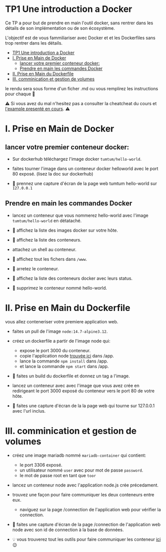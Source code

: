 # TP1 Une introduction a Docker

Ce TP a pour but de prendre en main l'outil docker, sans rentrer dans les détails de son implémentation ou de son écosystème.

L'objectif est de vous fammiliariser avec Docker et et les Dockerfiles sans trop rentrer dans les détails.




- [TP1 Une introduction a Docker](#tp1-une-introduction-a-docker)
- [I. Prise en Main de Docker](#i-prise-en-main-de-docker)
  - [lancer votre premier conteneur docker:](#lancer-votre-premier-conteneur-docker)
  - [Prendre en main les commandes Docker](#prendre-en-main-les-commandes-docker)
- [II. Prise en Main du Dockerfile](#ii-prise-en-main-du-dockerfile)
- [III. comminication et gestion de volumes](#iii-comminication-et-gestion-de-volumes)

le rendu sera sous forme d'un ficher .md ou vous remplirez les instructions pour chaque :triangular_flag_on_post: 

:warning: Si vous avez du mal n'hesitez pas a consulter la cheatcheat du cours et [l'example presenté en cours](../../ressources/docker/cours). :warning:

# I. Prise en Main de Docker

## lancer votre premier conteneur docker:

* Sur dockerhub téléchargez l'image docker ``tumtum/hello-world``.

* faites tourner l'image dans un conteneur docker helloworld avec le port 80 exposé. (lisez la doc sur dockerhub)

* :triangular_flag_on_post: prennez une capture d'écran de la page web tumtum hello-world sur ``127.0.0.1``

## Prendre en main les commandes Docker

* lancez un conteneur que vous nommerez hello-world avec l'image ``tumtum/hello-world`` en détataché.

* :triangular_flag_on_post: affichez la liste des images docker sur votre hôte.

* :triangular_flag_on_post: affichez la liste des conteneurs.

* attachez un shell au conteneur.

* :triangular_flag_on_post: affichez tout les fichers dans ``/www``.

* :triangular_flag_on_post: arretez le conteneur.

* :triangular_flag_on_post: affichez la liste des conteneurs docker avec leurs status.

* :triangular_flag_on_post: supprimez le conteneur nommé hello-world.

# II. Prise en Main du Dockerfile

vous allez conteneriser votre premiere application web.

* faites un pull de l'image ``node:14.7-alpine3.12``.

* créez un dockerfile a partir de l'image node qui:
  * expose le port 3000 du conteneur.
  * copie l'application node [trouvée ici](../../ressources/docker/tp/app) dans /app.
  * lance la commande ``npm install`` dans /app.
  * et lance la commande ``npm start`` dans /app.

* :triangular_flag_on_post: faites un build du dockerfile et donnez un tag a l'image.

* lancez un conteneur avec avec l'image que vous avez crée en redirigeant le port 3000 exposé du conteneur vers le port 80 de votre hôte.

* :triangular_flag_on_post: faites une capture d'écran de la la page web qui tourne sur 127.0.0.1 avec l'url inclus.

# III. comminication et gestion de volumes

* créez une image mariadb nommé ``mariadb-container`` qui contient:
  * le port 3306 exposé.
  * un utilisateur nommé ``user`` avec pour mot de passe ``password``.
  * le mot de passe root en tant que ``toor``

* lancez un conteneur node avec l'application node.js crée précedament.

* trouvez une façon pour faire communiquer les deux conteneurs entre eux.
  * naviguez sur la page /connection de l'application web pour vérifier la connection.


* :triangular_flag_on_post: faites une capture d'écran de la page /connection de l'application web node avec son id de connection à la base de données.


* :bulb: vous trouverez tout les outils pour faire communiquer les conteneur [ici](https://docs.docker.com/engine/reference/commandline/run/#connect-a-container-to-a-network---network) :wink: